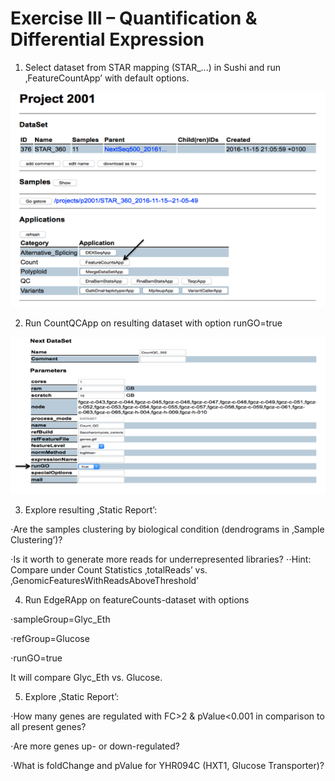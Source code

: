 # Exercise III – Quantification & Differential Expression

1. Select dataset from STAR mapping (STAR_...) in Sushi and run ‚FeatureCountApp’ with default options.

![alt text](https://github.com/opitzl/CombinedCourse/blob/master/E3_S1.png "Screenshot1")

2. Run CountQCApp on resulting dataset with option runGO=true

![alt text](https://github.com/opitzl/CombinedCourse/blob/master/E3_S2.png "Screenshot2")

3. Explore resulting ‚Static Report’:

⋅Are the samples clustering by biological condition (dendrograms in ‚Sample Clustering’)? 

⋅Is it worth to generate more reads for underrepresented libraries?
⋅⋅Hint: Compare under Count Statistics ‚totalReads’ vs. ‚GenomicFeaturesWithReadsAboveThreshold’ 

4. Run EdgeRApp on featureCounts-dataset with options

⋅sampleGroup=Glyc_Eth 

⋅refGroup=Glucose 

⋅runGO=true

It will compare Glyc_Eth vs. Glucose.

5. Explore ‚Static Report’:

⋅How many genes are regulated with FC>2 & pValue<0.001 in comparison to all present genes?

⋅Are more genes up- or down-regulated?

⋅What is foldChange and pValue for YHR094C (HXT1, Glucose Transporter)?
